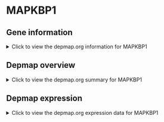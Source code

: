 <h1>MAPKBP1</h1>

<h2>Gene information</h2>
<details>
  <summary>Click to view the depmap.org information for MAPKBP1</summary>
  <iframe src="https://depmap.org/portal/gene/MAPKBP1?tab=about" style="border:none;width:100%;height:800px"></iframe>
</details>

<h2>Depmap overview</h2>
<details>
  <summary>Click to view the depmap.org summary for MAPKBP1</summary>
  <iframe src="https://depmap.org/portal/gene/MAPKBP1?tab=overview" style="border:none;width:100%;height:800px"></iframe>
</details>

<h2>Depmap expression</h2>
<details>
  <summary>Click to view the depmap.org expression data for MAPKBP1</summary>
  <iframe src="https://depmap.org/portal/gene/MAPKBP1?tab=characterization" style="border:none;width:100%;height:800px"></iframe>
</details>


<!--
<h2>Reactome Pathway diagram</h2>
<details>
  <summary>Click to view Reactome pathway for MAPKBP1</summary>
  PNAME
</details>
-->


